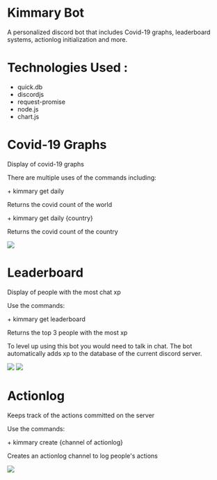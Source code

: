 # Kimmary Bot
A personalized discord bot that includes Covid-19 graphs, leaderboard systems, actionlog initialization and more.

# Technologies Used : 
+ quick.db
+ discordjs
+ request-promise
+ node.js
+ chart.js

# Covid-19 Graphs 
<p>Display of covid-19 graphs</p>
<p>There are multiple uses of the commands including: </p>
+ kimmary get daily
<p>Returns the covid count of the world</p>
+ kimmary get daily {country}
<p>Returns the covid count of the country</p>

<img src="https://github.com/GabrielWeinbrenner/KimmaryBot/blob/master/BigONotation/images/covid19graphs.png">

# Leaderboard 
<p>Display of people with the most chat xp</p>
<p>Use the commands: </p>
+ kimmary get leaderboard
<p>Returns the top 3 people with the most xp</p>

<p>
To level up using this bot you would need to talk in chat.
The bot automatically adds xp to the database of the current
discord server.
</p>

<img src="https://github.com/GabrielWeinbrenner/KimmaryBot/blob/master/BigONotation/images/leaderboard.png">
<img src="https://github.com/GabrielWeinbrenner/KimmaryBot/blob/master/BigONotation/images/levelup.png">


# Actionlog 
<p>Keeps track of the actions committed on the server</p>
<p>Use the commands: </p>
+ kimmary create {channel of actionlog}
<p>Creates an actionlog channel to log people's actions</p>

<img src="https://github.com/GabrielWeinbrenner/KimmaryBot/blob/master/BigONotation/images/actionlog.png">
